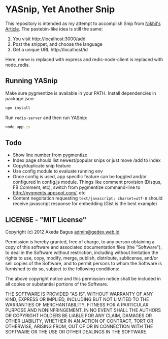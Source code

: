 YASnip, Yet Another Snip
============

This repository is intended as my attempt to accomplish Snip from [Nikhil's Article](http://howtonode.org/node-redis-fun).
The pastebin-like idea is still the same:

1. You visit http://localhost:3000/add
2. Post the snippet, and choose the language
3. Get a unique URL http://localhost/id

Here, nerve is replaced with express and redis-node-client is replaced with node_redis.

## Running YASnip

Make sure pygmentize is available in your PATH. Install dependencies in package.json:
````bash
npm install
````

Run `redis-server` and then run YASnip:
````js
node app.js
````

## Todo

* Show line number from pygmentize
* Index page should list newest/popular snips or just move /add to index
* Copy/duplicate snip feature
* Use config module to evaluate running env
* Once config is used, app specific feature can be toggled and/or configured
  in config.js module. Things like comment provision (Disqus, FB Comment, etc),
  switch from pygmentize command-line to http://pygments.appspot.com/, etc
* Content negoitation requesting `text/javascript; charset=utf-8` should receive
  javascript response for embedding (Gist is the best example)

## LICENSE - "MIT License"

Copyright (c) 2012 Akeda Bagus <admin@gedex.web.id>

Permission is hereby granted, free of charge, to any person
obtaining a copy of this software and associated documentation
files (the "Software"), to deal in the Software without
restriction, including without limitation the rights to use,
copy, modify, merge, publish, distribute, sublicense, and/or sell
copies of the Software, and to permit persons to whom the
Software is furnished to do so, subject to the following
conditions:

The above copyright notice and this permission notice shall be
included in all copies or substantial portions of the Software.

THE SOFTWARE IS PROVIDED "AS IS", WITHOUT WARRANTY OF ANY KIND,
EXPRESS OR IMPLIED, INCLUDING BUT NOT LIMITED TO THE WARRANTIES
OF MERCHANTABILITY, FITNESS FOR A PARTICULAR PURPOSE AND
NONINFRINGEMENT. IN NO EVENT SHALL THE AUTHORS OR COPYRIGHT
HOLDERS BE LIABLE FOR ANY CLAIM, DAMAGES OR OTHER LIABILITY,
WHETHER IN AN ACTION OF CONTRACT, TORT OR OTHERWISE, ARISING
FROM, OUT OF OR IN CONNECTION WITH THE SOFTWARE OR THE USE OR
OTHER DEALINGS IN THE SOFTWARE.
